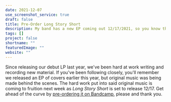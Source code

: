 ```yaml
---
date: 2021-12-07
use_screenshot_service: true
draft: false
title: Pre-Order Long Story Short
description: My band has a new EP coming out 12/17/2021, so you know the drill.
tags: []
project: false
shortname: ""
featuredImage: ""
website: ""
---
```


Since releasing our debut LP last year, we've been hard at work writing and recording new material. If you've been following closely, you'll remember we released an EP of covers earlier this year, but original music was being made behind the scenes. The hard work put into said original music is coming to fruition next week as _Long Story Short_ is set to release 12/17. Get ahead of the curve by [pre-ordering it on Bandcamp](https://frontroyalmd.bandcamp.com/album/long-story-short), please and thank you.
